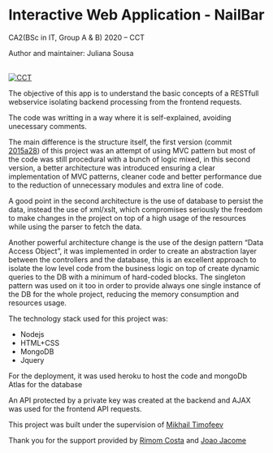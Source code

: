 # Interactive Web Application - NailBar
CA2(BSc in IT, Group A & B) 2020 – CCT

Author and maintainer: Juliana Sousa

<br/>[![CCT](https://www.cct.ie/wp-content/themes/hdcct/img/atoms/logo.jpg)](http://cct.ie)

The objective of this app is to understand the basic concepts of a RESTfull webservice isolating backend processing from the frontend requests.

The code was writting in a way where it is self-explained, avoiding unecessary comments.

The main difference is the structure itself, the first version (commit [2015a28](https://github.com/jsous7/CA_2017266_NAILBAR/commit/2015a2896b2a2f6840fb747d24c31ee15c2a8aae)) of this project was an attempt of using MVC pattern but most of the code was still procedural with a bunch of logic mixed, in this second version, a better architecture was introduced ensuring a clear implementation of MVC patterns, cleaner code and better performance due to the reduction of unnecessary modules and extra line of code.

A good point in the second architecture is the use of database to persist the data, instead the use of xml/xslt, which compromises seriously the freedom to make changes in the project on top of a high usage of the resources while using the parser to fetch the data. 

Another powerful architecture change is the use of the design pattern “Data Access Object”, it was implemented in order to create an abstraction layer between the controllers and the database, this is an excellent approach to isolate the low level code from the business logic on top of create dynamic queries to the DB with a minimum of hard-coded blocks. The singleton pattern was used on it too in order to provide always one single instance of the DB for the whole project, reducing the memory consumption and resources usage.

The technology stack used for this project was:
- Nodejs
- HTML+CSS
- MongoDB
- Jquery

For the deployment, it was used heroku to host the code and mongoDb Atlas for the database

An API protected by a private key was created at the backend and AJAX was used for the frontend API requests.



This project was built under the supervision of [Mikhail Timofeev](https://github.com/mikhail-cct)

Thank you for the support provided by [Rimom Costa](https://github.com/rimom) and [Joao Jacome](https://github.com/joaojacome)
